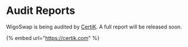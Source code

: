 # Audit Reports

WigoSwap is being audited by [CertiK](https://certik.com). A full report will be released soon.

{% embed url="https://certik.com" %}
